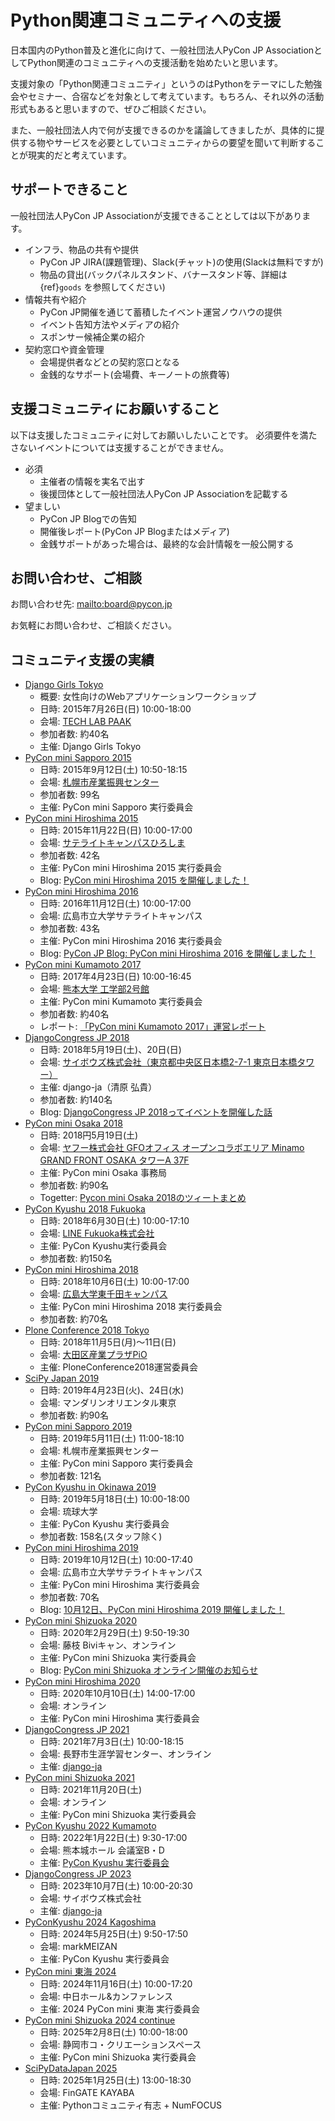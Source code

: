 # Python関連コミュニティへの支援

日本国内のPython普及と進化に向けて、一般社団法人PyCon JP AssociationとしてPython関連のコミュニティへの支援活動を始めたいと思います。

支援対象の「Python関連コミュニティ」というのはPythonをテーマにした勉強会やセミナー、合宿などを対象として考えています。もちろん、それ以外の活動形式もあると思いますので、ぜひご相談ください。

また、一般社団法人内で何が支援できるのかを議論してきましたが、具体的に提供する物やサービスを必要としていコミュニティからの要望を聞いて判断することが現実的だと考えています。

## サポートできること

一般社団法人PyCon JP Associationが支援できることとしては以下があります。

- インフラ、物品の共有や提供
  - PyCon JP JIRA(課題管理)、Slack(チャット)の使用(Slackは無料ですが)
  - 物品の貸出(バックパネルスタンド、バナースタンド等、詳細は {ref}`goods` を参照してください)
- 情報共有や紹介
  - PyCon JP開催を通じて蓄積したイベント運営ノウハウの提供
  - イベント告知方法やメディアの紹介
  - スポンサー候補企業の紹介
- 契約窓口や資金管理
  - 会場提供者などとの契約窓口となる
  - 金銭的なサポート(会場費、キーノートの旅費等)

## 支援コミュニティにお願いすること

以下は支援したコミュニティに対してお願いしたいことです。
必須要件を満たさないイベントについては支援することができません。

- 必須
  - 主催者の情報を実名で出す
  - 後援団体として一般社団法人PyCon JP Associationを記載する
- 望ましい
  - PyCon JP Blogでの告知
  - 開催後レポート(PyCon JP Blogまたはメディア)
  - 金銭サポートがあった場合は、最終的な会計情報を一般公開する

## お問い合わせ、ご相談

お問い合わせ先: <mailto:board@pycon.jp>

お気軽にお問い合わせ、ご相談ください。

[django-ja]: https://djangoproject.jp/

## コミュニティ支援の実績

- [Django Girls Tokyo](https://djangogirls.org/tokyo/)
  - 概要: 女性向けのWebアプリケーションワークショップ
  - 日時: 2015年7月26日(日) 10:00-18:00
  - 会場: [TECH LAB PAAK](http://techlabpaak.com/)
  - 参加者数: 約40名
  - 主催: Django Girls Tokyo
- [PyCon mini Sapporo 2015](https://sapporo.pycon.jp/2015/)
  - 日時: 2015年9月12日(土) 10:50-18:15
  - 会場: [札幌市産業振興センター](https://www.sapporosansin.jp/)
  - 参加者数: 99名
  - 主催: PyCon mini Sapporo 実行委員会
- [PyCon mini Hiroshima 2015](https://hiroshima.pycon.jp/2015.html)
  - 日時: 2015年11月22日(日) 10:00-17:00
  - 会場: [サテライトキャンパスひろしま](https://www.pu-hiroshima.ac.jp/site/satellite/accessmap.html)
  - 参加者数: 42名
  - 主催: PyCon mini Hiroshima 2015 実行委員会
  - Blog: [PyCon mini Hiroshima 2015 を開催しました！](https://pyconjp.blogspot.com/2015/12/pycon-mini-hiroshima-2015.html)
- [PyCon mini Hiroshima 2016](https://hiroshima.pycon.jp/2016/)
  - 日時: 2016年11月12日(土) 10:00-17:00
  - 会場: 広島市立大学サテライトキャンパス
  - 参加者数: 43名
  - 主催: PyCon mini Hiroshima 2016 実行委員会
  - Blog: [PyCon JP Blog: PyCon mini Hiroshima 2016 を開催しました！](https://pyconjp.blogspot.com/2016/11/pycon-mini-hiroshima-2016.html)
- [PyCon mini Kumamoto 2017](https://kumamoto.pycon.jp/)
  - 日時: 2017年4月23日(日) 10:00-16:45
  - 会場: [熊本大学 工学部2号館](https://www.kumamoto-u.ac.jp/)
  - 主催: PyCon mini Kumamoto 実行委員会
  - 参加者数: 約40名
  - レポート: [「PyCon mini Kumamoto 2017」運営レポート](https://gihyo.jp/news/report/2017/05/2201)
- [DjangoCongress JP 2018](https://djangocongress.jp/)
  - 日時: 2018年5月19日(土)、20日(日)
  - 会場: [サイボウズ株式会社（東京都中央区日本橋2-7-1 東京日本橋タワー）](https://cybozu.co.jp/company/access/tokyo/)
  - 主催: django-ja（清原 弘貴）
  - 参加者数: 約140名
  - Blog: [DjangoCongress JP 2018ってイベントを開催した話](https://blog.hirokiky.org/entry/2018/05/20/175020)
- [PyCon mini Osaka 2018](https://osaka.pycon.jp/)
  - 日時: 2018円5月19日(土)
  - 会場: [ヤフー株式会社 GFOオフィス オープンコラボエリア Minamo GRAND FRONT OSAKA タワーA 37F](https://yahoo.jp/Niew1l)
  - 主催: PyCon mini Osaka 事務局
  - 参加者数: 約90名
  - Togetter: [Pycon mini Osaka 2018のツィートまとめ](https://togetter.com/li/1230783)
- [PyCon Kyushu 2018 Fukuoka](http://kyushu.pycon.jp/)
  - 日時: 2018年6月30日(土) 10:00-17:10
  - 会場: [LINE Fukuoka株式会社](https://linefukuoka.co.jp/ja/)
  - 主催: PyCon Kyushu実行委員会
  - 参加者数: 約150名
- [PyCon mini Hiroshima 2018](https://hiroshima.pycon.jp/)
  - 日時: 2018年10月6日(土) 10:00-17:00
  - 会場: [広島大学東千田キャンパス](https://www.hiroshima-u.ac.jp/access/senda)
  - 主催: PyCon mini Hiroshima 2018 実行委員会
  - 参加者数: 約70名
- [Plone Conference 2018 Tokyo](https://2018.ploneconf.org/)
  - 日時: 2018年11月5日(月)〜11日(日)
  - 会場: [大田区産業プラザPiO](https://www.pio-ota.net/)
  - 主催: PloneConference2018運営委員会
- [SciPy Japan 2019](https://www.scipyjapan2019.scipy.org/?lang=ja)
  - 日時: 2019年4月23日(火)、24日(水)
  - 会場: マンダリンオリエンタル東京
  - 参加者数: 約90名
- [PyCon mini Sapporo 2019](https://sapporo.pycon.jp/2019/)
  - 日時: 2019年5月11日(土) 11:00-18:10
  - 会場: 札幌市産業振興センター
  - 主催: PyCon mini Sapporo 実行委員会
  - 参加者数: 121名
- [PyCon Kyushu in Okinawa 2019](https://kyushu.pycon.jp/2019/)
  - 日時: 2019年5月18日(土) 10:00-18:00
  - 会場: 琉球大学
  - 主催: PyCon Kyushu 実行委員会
  - 参加者数: 158名(スタッフ除く)
- [PyCon mini Hiroshima 2019](https://hiroshima.pycon.jp/2019/)
  - 日時: 2019年10月12日(土) 10:00-17:40
  - 会場: 広島市立大学サテライトキャンパス
  - 主催: PyCon mini Hiroshima 実行委員会
  - 参加者数: 70名
  - Blog: [10月12日、PyCon mini Hiroshima 2019 開催しました！](https://pyconjp.blogspot.com/2019/10/1012pycon-mini-hiroshima-2019.html)
- [PyCon mini Shizuoka 2020](https://shizuoka.pycon.jp/)
  - 日時: 2020年2月29日(土) 9:50-19:30
  - 会場: 藤枝 Biviキャン、オンライン
  - 主催: PyCon mini Shizuoka 実行委員会
  - Blog: [PyCon mini Shizuoka オンライン開催のお知らせ](https://pyconjp.blogspot.com/2020/02/pycon-mini-shizuoka.html)
- [PyCon mini Hiroshima 2020](https://hiroshima.pycon.jp/2020//)
  - 日時: 2020年10月10日(土) 14:00-17:00
  - 会場: オンライン
  - 主催: PyCon mini Hiroshima 実行委員会
- [DjangoCongress JP 2021](https://djangocongress.jp/)
  - 日時: 2021年7月3日(土) 10:00-18:15
  - 会場: 長野市生涯学習センター、オンライン
  - 主催: [django-ja]
- [PyCon mini Shizuoka 2021](https://shizuoka.pycon.jp/2021)
  - 日時: 2021年11月20日(土)
  - 会場: オンライン
  - 主催: PyCon mini Shizuoka 実行委員会
- [PyCon Kyushu 2022 Kumamoto](https://kyushu.pycon.jp/2022/)
  - 日時: 2022年1月22日(土) 9:30-17:00
  - 会場: 熊本城ホール 会議室B・D
  - 主催: [PyCon Kyushu 実行委員会](https://www.pykyushu.jp/)
- [DjangoCongress JP 2023](https://djangocongress.jp/)
  - 日時: 2023年10月7日(土) 10:00-20:30
  - 会場: サイボウズ株式会社
  - 主催: [django-ja]
- [PyConKyushu 2024 Kagoshima](https://kyushu.pycon.jp/2024/)
  - 日時: 2024年5月25日(土) 9:50-17:50
  - 会場: markMEIZAN
  - 主催: PyCon Kyushu 実行委員会
- [PyCon mini 東海 2024](https://tokai.pycon.jp/2024/)
  - 日時: 2024年11月16日(土) 10:00-17:20
  - 会場: 中日ホール&カンファレンス
  - 主催: 2024 PyCon mini 東海 実行委員会 
- [PyCon mini Shizuoka 2024 continue](https://shizuoka.pycon.jp/2024/)
  - 日時: 2025年2月8日(土) 10:00-18:00
  - 会場: 静岡市コ・クリエーションスペース 
  - 主催: PyCon mini Shizuoka 実行委員会
- [SciPyDataJapan 2025](https://scipydata.connpass.com/event/337318/)
  - 日時: 2025年1月25日(土) 13:00-18:30
  - 会場: FinGATE KAYABA
  - 主催: Pythonコミュニティ有志 + NumFOCUS
